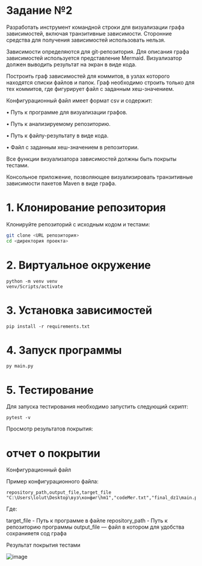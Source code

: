 # Задание №2
Разработать инструмент командной строки для визуализации графа
зависимостей, включая транзитивные зависимости. Сторонние средства для
получения зависимостей использовать нельзя.

Зависимости определяются для git-репозитория. Для описания графа
зависимостей используется представление Mermaid. Визуализатор должен
выводить результат на экран в виде кода.

Построить граф зависимостей для коммитов, в узлах которого находятся
списки файлов и папок. Граф необходимо строить только для тех коммитов, где
фигурирует файл с заданным хеш-значением.

Конфигурационный файл имеет формат csv и содержит:

• Путь к программе для визуализации графов.

• Путь к анализируемому репозиторию.

• Путь к файлу-результату в виде кода.

• Файл с заданным хеш-значением в репозитории.

Все функции визуализатора зависимостей должны быть покрыты тестами.

Консольное приложение, позволяющее визуализировать транзитивные зависимости пакетов Maven в виде графа.

# 1. Клонирование репозитория

Клонируйте репозиторий с исходным кодом и тестами:

```bash
git clone <URL репозитория>
cd <директория проекта>
```

# 2. Виртуальное окружение

```shell
python -m venv venv
venv/Scripts/activate
```

# 3. Установка зависимостей

```shell
pip install -r requirements.txt
```


# 4. Запуск программы

```shell
py main.py
```

# 5. Тестирование

Для запуска тестирования необходимо запустить следующий скрипт:
```shell
pytest -v
```

Просмотр результатов покрытия:

# отчет о покрытии

Конфигурационный файл

Пример конфигурационного файла:

```shell
repository_path,output_file,target_file
"C:\Users\lolut\Desktop\вуз\конфиг\hm1","codeMer.txt","final_dz1\main.py"
```
Где:

target_file - Путь к программе в файле
repository_path - Путь к репозиторию программы
output_file — файл в котором для удобства сохранияетя сод графа

Результат покрытия тестами

![image](https://github.com/user-attachments/assets/af0ce6a6-4423-467a-99eb-37aaeeea801c)
